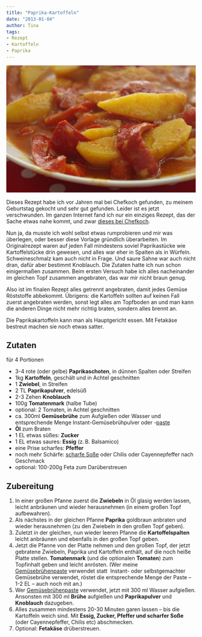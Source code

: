 ```yaml
---
title: "Paprika-Kartoffeln"
date: "2013-01-04" 
author: Tina
tags:
- Rezept
- Kartoffeln
- Paprika
---
```


![paprika-kartoffeln](images/paprika-kartoffeln.jpg)

Dieses Rezept habe ich vor Jahren mal bei Chefkoch gefunden, zu meinem Geburtstag gekocht und sehr gut gefunden. Leider ist es jetzt verschwunden. Im ganzen Internet fand ich nur ein einziges Rezept, das der Sache etwas nahe kommt, und zwar [dieses bei Chefkoch](http://www.chefkoch.de/rezepte/1571931264708758/Paprika-Kartoffeln.html). 

Nun ja, da musste ich wohl selbst etwas rumprobieren und mir was überlegen, oder besser diese Vorlage gründlich überarbeiten. Im Originalrezept waren auf jeden Fall mindestens soviel Paprikastücke wie Kartoffelstücke drin gewesen, und alles war eher in Spalten als in Würfeln. Schweineschmalz kam auch nicht in Frage. Und saure Sahne war auch nicht dran, dafür aber bestimmt Knoblauch. Die Zutaten hatte ich nun schon einigermaßen zusammen. Beim ersten Versuch habe ich alles nacheinander im gleichen Topf zusammen angebraten, das war mir nicht braun genug.

Also ist im finalen Rezept alles getrennt angebraten, damit jedes Gemüse Röststoffe abbekommt. Übrigens: die Kartoffeln sollten auf keinen Fall zuerst angebraten werden, sonst legt alles am Topfboden an und man kann die anderen Dinge nicht mehr richtig braten, sondern alles brennt an.

Die Paprikakartoffeln kann man als Hauptgericht essen. Mit Fetakäse bestreut machen sie noch etwas satter.

## Zutaten

für 4 Portionen

- 3-4 rote (oder gelbe) **Paprikaschoten**, in dünnen Spalten oder Streifen
- 1kg **Kartoffeln**, geschält und in Achtel geschnitten
- 1 **Zwiebel**, in Streifen
- 2 TL **Paprikapulver**, edelsüß
- 2-3 Zehen **Knoblauch**
- 100g **Tomatenmark** (halbe Tube)
- optional: 2 Tomaten, in Achtel geschnitten
- ca. 300ml **Gemüsebrühe** zum Aufgießen oder Wasser und entsprechende Menge Instant-Gemüsebrühpulver oder -[paste](/posts/2012/10/gemusebruhe-paste-eingemachtes-suppengewurz-und-inoffizieller-dreckwegtag/ "Gemüsebrühe-Paste / eingemachtes Suppengewürz und inoffizieller Dreckwegtag")
- **Öl** zum Braten
- 1 EL etwas süßes: **Zucker**
- 1 EL etwas saures: **Essig** (z. B. Balsamico)
- eine Prise scharfes: **Pfeffer**
- noch mehr Schärfe: [scharfe Soße](/posts/2012/06/2-miniprojekte-eistee-mit-sirup-und-scharfe-sose/ "2 Miniprojekte: Eistee mit Sirup und scharfe Soße") oder Chilis oder Cayennepfeffer nach Geschmack
- optional: 100-200g Feta zum Darüberstreuen

## Zubereitung

1. In einer großen Pfanne zuerst die **Zwiebeln** in Öl glasig werden lassen, leicht anbräunen und wieder herausnehmen (in einem großen Topf aufbewahren).
2. Als nächstes in der gleichen Pfanne **Paprika** goldbraun anbraten und wieder herausnehmen (zu den Zwiebeln in den großen Topf geben).
3. Zuletzt in der gleichen, nun wieder leeren Pfanne die **Kartoffelspalten** leicht anbräunen und ebenfalls in den großen Topf geben.
4. Jetzt die Pfanne von der Platte nehmen und den großen Topf, der jetzt gebratene Zwiebeln, Paprika und Kartoffeln enthält, auf die noch heiße Platte stellen. **Tomatenmark** (und die optionalen **Tomaten**) zum Topfinhalt geben und leicht anrösten. (Wer meine [Gemüsebrühenpaste](/posts/2012/10/gemusebruhe-paste-eingemachtes-suppengewurz-und-inoffizieller-dreckwegtag/) verwendet statt  Instant- oder selbstgemachter Gemüsebrühe verwendet, röstet die entsprechende Menge der Paste – 1-2 EL – auch noch mit an.)
5. Wer [Gemüsebrühenpaste](/posts/2012/10/gemusebruhe-paste-eingemachtes-suppengewurz-und-inoffizieller-dreckwegtag/) verwendet, jetzt mit 300 ml Wasser aufgießen. Ansonsten mit 300 ml **Brühe** aufgießen und **Paprikapulver** und **Knoblauch** dazugeben.
6. Alles zusammen mindestens 20-30 Minuten garen lassen – bis die Kartoffeln weich sind. Mit **Essig, Zucker, Pfeffer und scharfer Soße** (oder Cayennepfeffer, Chilis etc) abschmecken.
7. Optional: **Fetakäse** drüberstreuen.
